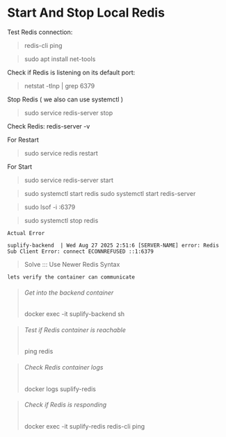 Start And Stop Local Redis
=============================
Test Redis connection:
> redis-cli ping

> sudo apt install net-tools

Check if Redis is listening on its default port:
> netstat -tlnp | grep 6379

Stop Redis ( we also can use systemctl )
> sudo service redis-server stop

Check Redis: redis-server -v


For Restart 
> sudo service redis restart

For Start
> sudo service redis-server start

> sudo systemctl start redis
> sudo systemctl start redis-server

> sudo lsof -i :6379

> sudo systemctl stop redis

```
Actual Error

suplify-backend  | Wed Aug 27 2025 2:51:6 [SERVER-NAME] error: Redis Sub Client Error: connect ECONNREFUSED ::1:6379

```

> Solve ::: Use Newer Redis Syntax

```
lets verify the container can communicate

```

> ###### Get into the backend container
> docker exec -it suplify-backend sh

> ###### Test if Redis container is reachable
>ping redis

> ###### Check Redis container logs
> docker logs suplify-redis

> ###### Check if Redis is responding
> docker exec -it suplify-redis redis-cli ping

















